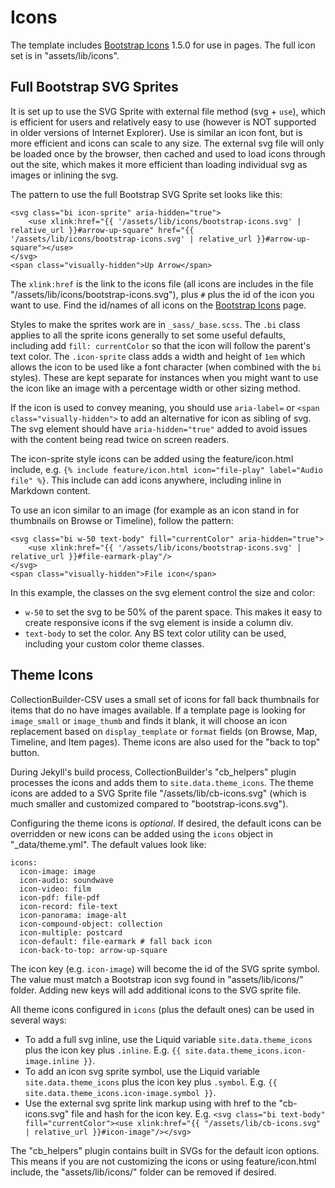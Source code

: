 # Icons

The template includes [Bootstrap Icons](https://icons.getbootstrap.com/) 1.5.0 for use in pages.
The full icon set is in "assets/lib/icons".

## Full Bootstrap SVG Sprites

It is set up to use the SVG Sprite with external file method (svg + `use`), which is efficient for users and relatively easy to use (however is NOT supported in older versions of Internet Explorer).
Use is similar an icon font, but is more efficient and icons can scale to any size.
The external svg file will only be loaded once by the browser, then cached and used to load icons through out the site, which makes it more efficient than loading individual svg as images or inlining the svg.

The pattern to use the full Bootstrap SVG Sprite set looks like this:

```
<svg class="bi icon-sprite" aria-hidden="true">
    <use xlink:href="{{ '/assets/lib/icons/bootstrap-icons.svg' | relative_url }}#arrow-up-square" href="{{ '/assets/lib/icons/bootstrap-icons.svg' | relative_url }}#arrow-up-square"></use>
</svg>
<span class="visually-hidden">Up Arrow</span>
```

The `xlink:href` is the link to the icons file (all icons are includes in the file "/assets/lib/icons/bootstrap-icons.svg"), plus `#` plus the id of the icon you want to use.
Find the id/names of all icons on the [Bootstrap Icons](https://icons.getbootstrap.com/) page.

Styles to make the sprites work are in `_sass/_base.scss`.
The `.bi` class applies to all the sprite icons generally to set some useful defaults, including add `fill: currentColor` so that the icon will follow the parent's text color.
The `.icon-sprite` class adds a width and height of `1em` which allows the icon to be used like a font character (when combined with the `bi` styles).
These are kept separate for instances when you might want to use the icon like an image with a percentage width or other sizing method.

If the icon is used to convey meaning, you should use `aria-label=` or `<span class="visually-hidden">` to add an alternative for icon as sibling of svg.
The svg element should have `aria-hidden="true"` added to avoid issues with the content being read twice on screen readers.

The icon-sprite style icons can be added using the feature/icon.html include,
e.g. `{% include feature/icon.html icon="file-play" label="Audio file" %}`.
This include can add icons anywhere, including inline in Markdown content.

To use an icon similar to an image (for example as an icon stand in for thumbnails on Browse or Timeline), follow the pattern:

```
<svg class="bi w-50 text-body" fill="currentColor" aria-hidden="true">
    <use xlink:href="{{ '/assets/lib/icons/bootstrap-icons.svg' | relative_url }}#file-earmark-play"/>
</svg>
<span class="visually-hidden">File icon</span>
```

In this example, the classes on the svg element control the size and color:

- `w-50` to set the svg to be 50% of the parent space. This makes it easy to create responsive icons if the svg element is inside a column div.
- `text-body` to set the color. Any BS text color utility can be used, including your custom color theme classes.

## Theme Icons

CollectionBuilder-CSV uses a small set of icons for fall back thumbnails for items that do no have images available.
If a template page is looking for `image_small` or `image_thumb` and finds it blank, it will choose an icon replacement based on `display_template` or `format` fields (on Browse, Map, Timeline, and Item pages).
Theme icons are also used for the "back to top" button.

During Jekyll's build process, CollectionBuilder's "cb_helpers" plugin processes the icons and adds them to `site.data.theme_icons`.
The theme icons are added to a SVG Sprite file "/assets/lib/cb-icons.svg" (which is much smaller and customized compared to "bootstrap-icons.svg").

Configuring the theme icons is _optional_.
If desired, the default icons can be overridden or new icons can be added using the `icons` object in "\_data/theme.yml".
The default values look like:

```
icons:
  icon-image: image
  icon-audio: soundwave
  icon-video: film
  icon-pdf: file-pdf
  icon-record: file-text
  icon-panorama: image-alt
  icon-compound-object: collection
  icon-multiple: postcard
  icon-default: file-earmark # fall back icon
  icon-back-to-top: arrow-up-square
```

The icon key (e.g. `icon-image`) will become the id of the SVG sprite symbol.
The value must match a Bootstrap icon svg found in "assets/lib/icons/" folder.
Adding new keys will add additional icons to the SVG sprite file.

All theme icons configured in `icons` (plus the default ones) can be used in several ways:

- To add a full svg inline, use the Liquid variable `site.data.theme_icons` plus the icon key plus `.inline`. E.g. `{{ site.data.theme_icons.icon-image.inline }}`.
- To add an icon svg sprite symbol, use the Liquid variable `site.data.theme_icons` plus the icon key plus `.symbol`. E.g. `{{ site.data.theme_icons.icon-image.symbol }}`.
- Use the external svg sprite link markup using with href to the "cb-icons.svg" file and hash for the icon key. E.g. `<svg class="bi text-body" fill="currentColor"><use xlink:href="{{ "/assets/lib/cb-icons.svg" | relative_url }}#icon-image"/></svg>`

The "cb_helpers" plugin contains built in SVGs for the default icon options.
This means if you are not customizing the icons or using feature/icon.html include, the "assets/lib/icons/" folder can be removed if desired.
